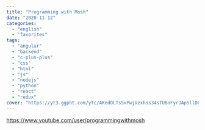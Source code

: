 ```yaml
---
title: "Programming with Mosh"
date: "2020-11-12"
categories:
  - "english"
  - "favorites"
tags:
  - "angular"
  - "backend"
  - "c-plus-plus"
  - "css"
  - "html"
  - "js"
  - "nodejs"
  - "python"
  - "react"
  - "redux"
cover: "https://yt3.ggpht.com/ytc/AKedOLTs5xPwjVzxhss34sTUBnFyrJApSllD0pa3oQaOhw=s88-c-k-c0x00ffffff-no-rj"
---
```


https://www.youtube.com/user/programmingwithmosh
